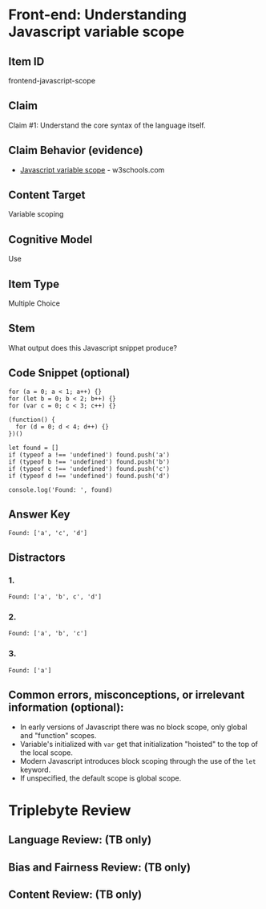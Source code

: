 # Front-end: Understanding Javascript variable scope

## Item ID
frontend-javascript-scope

## Claim
Claim #1: Understand the core syntax of the language itself.

## Claim Behavior (evidence)

* [Javascript variable scope](https://www.w3schools.com/js/js_let.asp) - w3schools.com

## Content Target
Variable scoping

## Cognitive Model
Use


## Item Type
Multiple Choice

## Stem

What output does this Javascript snippet produce?

## Code Snippet (optional)

```
for (a = 0; a < 1; a++) {}
for (let b = 0; b < 2; b++) {}
for (var c = 0; c < 3; c++) {}

(function() {
  for (d = 0; d < 4; d++) {}
})()

let found = []
if (typeof a !== 'undefined') found.push('a')
if (typeof b !== 'undefined') found.push('b')
if (typeof c !== 'undefined') found.push('c')
if (typeof d !== 'undefined') found.push('d')

console.log('Found: ', found)
```

## Answer Key

```
Found: ['a', 'c', 'd']
```

## Distractors

### 1.
```
Found: ['a', 'b', c', 'd']
```

### 2.
```
Found: ['a', 'b', 'c']
```

### 3.
```
Found: ['a']
```


## Common errors, misconceptions, or irrelevant information (optional):

* In early versions of Javascript there was no block scope, only global and "function" scopes.
* Variable's initialized with `var` get that initialization "hoisted" to the top of the local scope.
* Modern Javascript introduces block scoping through the use of the `let` keyword.
* If unspecified, the default scope is global scope.

# Triplebyte Review


## Language Review: (TB only)


## Bias and Fairness Review: (TB only)


## Content Review: (TB only)